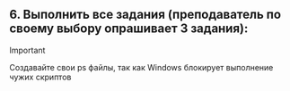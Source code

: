 ## 6. Выполнить все задания (преподаватель по своему выбору опрашивает 3 задания):


> [!IMPORTANT]
> Создавайте свои ps файлы, так как Windows блокирует выполнение чужих скриптов



